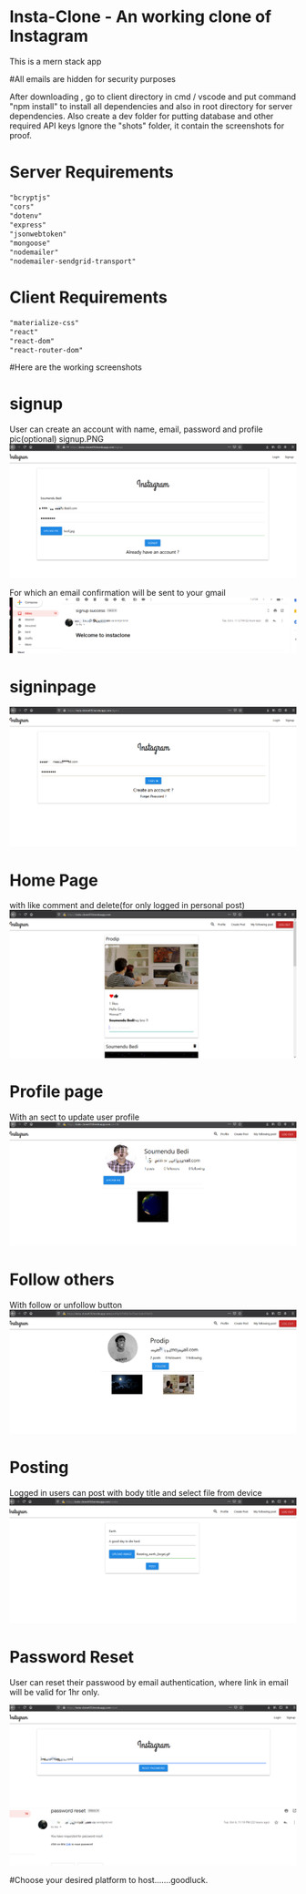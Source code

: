 # Insta-Clone - An working clone of Instagram
This is a mern stack app

#All emails are hidden for security purposes

After downloading , go to client directory in cmd / vscode and put command "npm install" to install all dependencies and also in root directory for server dependencies.
Also create a dev folder for putting database and other required API keys
Ignore the "shots" folder, it contain the screenshots for proof.

# Server Requirements

    "bcryptjs"
    "cors"
    "dotenv"
    "express"
    "jsonwebtoken"
    "mongoose"
    "nodemailer"
    "nodemailer-sendgrid-transport"
    
 
  
# Client Requirements

    "materialize-css"
    "react"
    "react-dom"
    "react-router-dom"
    
 

#Here are the working screenshots

# signup
User can create an account with name, email, password and profile pic(optional)
signup.PNG
![](shots/sihnup.PNG)

For which an email confirmation will be sent to your gmail
![](shots/signup.PNG)

# signinpage
![](shots/signin.PNG)

# Home Page
with like comment and delete(for only logged in personal post)
![](shots/home.PNG)

# Profile page
With an sect to update user profile
![](shots/Profile.PNG)

# Follow others 
With follow or unfollow button
![](shots/follow.PNG)

# Posting
Logged in users can post with body title and select file from device
![](shots/post.PNG)

# Password Reset
User can reset their passwood by email authentication, where link in email will be valid for 1hr only.

![](shots/reset.PNG)
![](shots/resetmail.PNG)


#Choose your desired platform to host.......goodluck.
